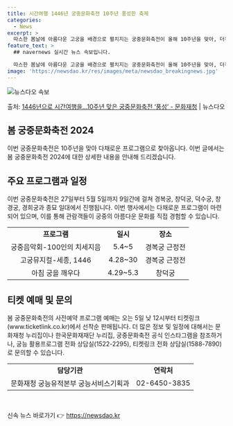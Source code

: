 ```yaml
---
title: 시간여행 1446년 궁중문화축전 10주년 풍성한 축제
categories:
  - News
excerpt: >
  따스한 봄날에 아름다운 고궁을 배경으로 펼치지는 궁중문화축전이 올해 10주년을 맞아, 더욱 풍성한 프로그램으…
feature_text: >
  ## navernews 실시간 뉴스 속보입니다.

  따스한 봄날에 아름다운 고궁을 배경으로 펼치지는 궁중문화축전이 올해 10주년을 맞아, 더욱 풍성한 프로그램으…
image: 'https://newsdao.kr/res/images/meta/newsdao_breakingnews.jpg'
---
```


![뉴스다오 속보](https://newsdao.kr/res/images/meta/newsdao_breakingnews.jpg)

<p>출처: <a href="https://newsdao.kr/3513" rel="dofollow">1446년으로 시간여행을…10주년 맞은 궁중문화축전 ‘풍성’ - 문화재청</a> | 뉴스다오</p>

<h2 data-ke-size="size26">봄 궁중문화축전 2024</h2>
<p data-ke-size="size16">이번 궁중문화축전은 10주년을 맞아 다채로운 프로그램으로 찾아옵니다. 이번 글에서는 봄 궁중문화축전 2024에 대한 상세한 내용을 안내해 드리겠습니다.</p>

<h2>주요 프로그램과 일정</h2>
<p data-ke-size="size16">이번 궁중문화축전은 27일부터 5월 5일까지 9일간에 걸쳐 경복궁, 창덕궁, 덕수궁, 창경궁, 경희궁과 종묘 일대에서 진행됩니다. 이번 행사에서는 다채로운 프로그램이 마련되어 있으며, 이를 통해 관람객들이 궁중의 아름다운 문화를 직접 경험할 수 있습니다.</p>
<table>
  <tr>
    <td style="text-align: center; height: 17px;"><b>프로그램</b></td>
    <td style="text-align: center; height: 17px;"><b>일시</b></td>
    <td style="text-align: center; height: 17px;"><b>장소</b></td>
  </tr>
  <tr>
    <td style="text-align: center; height: 17px;">궁중음악회-100인의 치세지음</td>
    <td style="text-align: center; height: 17px;">5.4~5</td>
    <td style="text-align: center; height: 17px;">경복궁 근정전</td>
  </tr>
  <tr>
    <td style="text-align: center; height: 17px;">고궁뮤지컬-세종, 1446</td>
    <td style="text-align: center; height: 17px;">4.28~30</td>
    <td style="text-align: center; height: 17px;">경복궁 근정전</td>
  </tr>
  <tr>
    <td style="text-align: center; height: 17px;">아침 궁을 깨우다</td>
    <td style="text-align: center; height: 17px;">4.29~5.3</td>
    <td style="text-align: center; height: 17px;">창덕궁</td>
  </tr>
</table>

<h2>티켓 예매 및 문의</h2>
<p data-ke-size="size16">봄 궁중문화축전의 사전예약 프로그램 예매는 오는 5일 낮 12시부터 티켓링크(www.ticketlink.co.kr)에서 선착순 판매됩니다. 더 많은 정보 및 일정에 대해서는 문화재청 누리집이나 한국문화재재단 누리집, 궁중문화축전 공식 인스타그램을 참조하거나, 궁능 활용프로그램 전화 상담실(1522-2295), 티켓링크 전화 상담실(1588-7890)로 문의할 수 있습니다.</p>
<table>
  <tr>
    <td style="text-align: center; height: 17px;"><b>담당기관</b></td>
    <td style="text-align: center; height: 17px;"><b>연락처</b></td>
  </tr>
  <tr>
    <td style="text-align: center; height: 17px;">문화재청 궁능유적본부 궁능서비스기획과</td>
    <td style="text-align: center; height: 17px;">02-6450-3835</td>
  </tr>
</table>
<p data-ke-size="size16">&nbsp;</p> 

신속 뉴스 바로가기 👉 <a href="https://newsdao.kr" rel="dofollow">https://newsdao.kr</a>


